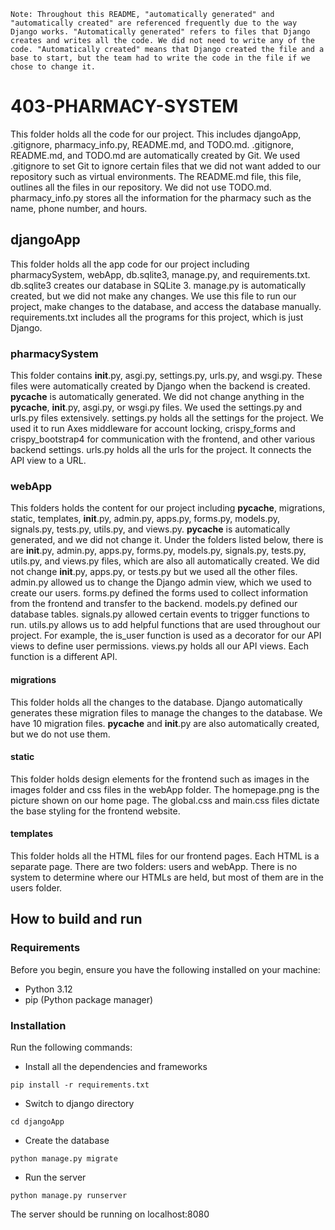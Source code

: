 ```
Note: Throughout this README, "automatically generated" and "automatically created" are referenced frequently due to the way Django works. "Automatically generated" refers to files that Django creates and writes all the code. We did not need to write any of the code. "Automatically created" means that Django created the file and a base to start, but the team had to write the code in the file if we chose to change it.
```

# 403-PHARMACY-SYSTEM
This folder holds all the code for our project. This includes djangoApp, .gitignore, pharmacy_info.py, README.md, and TODO.md. .gitignore, README.md, and TODO.md are automatically created by Git. We used .gitignore to set Git to ignore certain files that we did not want added to our repository such as virtual environments. The README.md file, this file, outlines all the files in our repository. We did not use TODO.md. pharmacy_info.py stores all the information for the pharmacy such as the name, phone number, and hours.

## djangoApp
This folder holds all the app code for our project including pharmacySystem, webApp, db.sqlite3, manage.py, and requirements.txt. db.sqlite3 creates our database in SQLite 3. manage.py is automatically created, but we did not make any changes. We use this file to run our project, make changes to the database, and access the database manually. requirements.txt includes all the programs for this project, which is just Django.

### pharmacySystem
This folder contains __init__.py, asgi.py, settings.py, urls.py, and wsgi.py. These files were automatically created by Django when the backend is created. __pycache__ is automatically generated. We did not change anything in the __pycache__, __init__.py, asgi.py, or wsgi.py files. We used the settings.py and urls.py files extensively. settings.py holds all the settings for the project. We used it to run Axes middleware for account locking, crispy_forms and crispy_bootstrap4 for communication with the frontend, and other various backend settings. urls.py holds all the urls for the project. It connects the API view to a URL. 

### webApp
This folders holds the content for our project including __pycache__, migrations, static, templates, __init__.py, admin.py, apps.py, forms.py, models.py, signals.py, tests.py, utils.py, and views.py. __pycache__ is automatically generated, and we did not change it. Under the folders listed below, there is are __init__.py, admin.py, apps.py, forms.py, models.py, signals.py, tests.py, utils.py, and views.py files, which are also all automatically created. We did not change __init__.py, apps.py, or tests.py but we used all the other files. admin.py allowed us to change the Django admin view, which we used to create our users. forms.py defined the forms used to collect information from the frontend and transfer to the backend. models.py defined our database tables. signals.py allowed certain events to trigger functions to run. utils.py allows us to add helpful functions that are used throughout our project. For example, the is_user function is used as a decorator for our API views to define user permissions. views.py holds all our API views. Each function is a different API.

#### migrations
This folder holds all the changes to the database. Django automatically generates these migration files to manage the changes to the database. We have 10 migration files. __pycache__ and __init__.py are also automatically created, but we do not use them.

#### static
This folder holds design elements for the frontend such as images in the images folder and css files in the webApp folder. The homepage.png is the picture shown on our home page. The global.css and main.css files dictate the base styling for the frontend website.

#### templates
This folder holds all the HTML files for our frontend pages. Each HTML is a separate page. There are two folders: users and webApp. There is no system to determine where our HTMLs are held, but most of them are in the users folder.

## How to build and run
### Requirements
Before you begin, ensure you have the following installed on your machine:
- Python 3.12
- pip (Python package manager)

### Installation
Run the following commands:

- Install all the dependencies and frameworks

```pip install -r requirements.txt```

- Switch to django directory

```cd djangoApp```

- Create the database

```python manage.py migrate```

- Run the server

```python manage.py runserver ```

The server should be running on localhost:8080